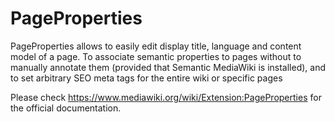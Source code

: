 # PageProperties

PageProperties allows to easily edit display title, language and content model of a page. To associate semantic properties to pages without to manually annotate them (provided that Semantic MediaWiki is installed), and to set arbitrary SEO meta tags for the entire wiki or specific pages

Please check https://www.mediawiki.org/wiki/Extension:PageProperties for the official documentation.

